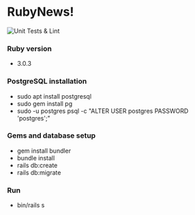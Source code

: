 # RubyNews!
![Unit Tests & Lint](https://github.com/lew14748/Simple-Ruby-News-Site/workflows/Unit%20Tests%20&%20Lint/badge.svg)  
### Ruby version 
 * 3.0.3
### PostgreSQL installation
 * sudo apt install postgresql
 * sudo gem install pg
 * sudo -u postgres psql -c "ALTER USER postgres PASSWORD 'postgres';"
### Gems and database setup
 * gem install bundler
 * bundle install
 * rails db:create
 * rails db:migrate
### Run
 * bin/rails s
